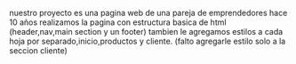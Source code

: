 nuestro proyecto es una pagina web de una pareja de emprendedores hace 10 años
realizamos la pagina con estructura basica de html (header,nav,main section y un footer)
tambien le agregamos estilos a cada hoja por separado,inicio,productos y cliente. (falto agregarle estilo solo a la seccion cliente)